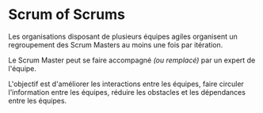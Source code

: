 # Scrum of Scrums

Les organisations disposant de plusieurs équipes agiles organisent un regroupement des Scrum Masters au moins une fois par itération.

Le Scrum Master peut se faire accompagné _\(ou remplacé\)_ par un expert de l'équipe.

L'objectif est d'améliorer les interactions entre les équipes, faire circuler l'information entre les équipes, réduire les obstacles et les dépendances entre les équipes.

